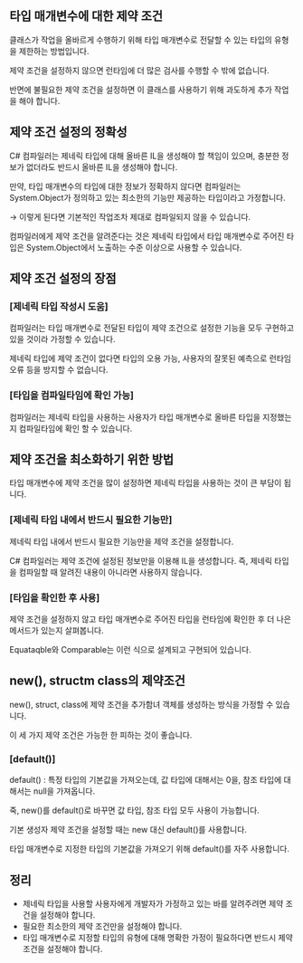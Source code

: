 ## 타입 매개변수에 대한 제약 조건

클래스가 작업을 올바르게 수행하기 위해 타입 매개변수로 전달할 수 있는 타입의 유형을 제한하는 방법입니다.

제약 조건을 설정하지 않으면 런타임에 더 많은 검사를 수행할 수 밖에 없습니다.

반면에 불필요한 제약 조건을 설정하면 이 클래스를 사용하기 위해 과도하게 추가 작업을 해야 합니다.

## 제약 조건 설정의 정확성

C# 컴파일러는 제네릭 타입에 대해 올바른 IL을 생성해야 할 책임이 있으며, 충분한 정보가 없더라도 반드시 올바른 IL을 생성해야 합니다.

만약, 타입 매개변수의 타입에 대한 정보가 정확하지 않다면 컴파일러는 System.Object가 정의하고 있는 최소한의 기능만 제공하는 타입이라고 가정합니다.

→ 이렇게 된다면 기본적인 작업조차 제대로 컴파일되지 않을 수 있습니다.

컴파일러에게 제약 조건을 알려준다는 것은 제네릭 타입에서 타입 매개변수로 주어진 타입은 System.Object에서 노출하는 수준 이상으로  사용할 수 있습니다.

## 제약 조건 설정의 장점

### [제네릭 타입 작성시 도움]

컴파일러는 타입 매개변수로 전달된 타입이 제약 조건으로 설정한 기능을 모두 구현하고 있을 것이라 가정할 수 있습니다.

제네릭 타입에 제약 조건이 없다면 타입의 오용 가능, 사용자의 잘못된 예측으로 런타임 오류 등을 방지할 수 없습니다.

### [타입을 컴파일타임에 확인 가능]

컴파일러는 제네릭 타입을 사용하는 사용자가 타입 매개변수로 올바른 타입을 지정했는지 컴파일타임에 확인 할 수 있습니다.

## 제약 조건을 최소화하기 위한 방법

타입 매개변수에 제약 조건을 많이 설정하면 제네릭 타입을 사용하는 것이 큰 부담이 됩니다.

### [제네릭 타입 내에서 반드시 필요한 기능만]

제네릭 타입 내에서 반드시 필요한 기능만을 제약 조건을 설정합니다.

C# 컴파일러는 제약 조건에 설정된 정보만을 이용해 IL을 생성합니다. 즉, 제네릭 타입을 컴파일할 때 알려진 내용이 아니라면 사용하지 않습니다.

### [타입을 확인한 후 사용]

제약 조건을 설정하지 않고 타입 매개변수로 주어진 타입을 런타임에 확인한 후 더 나은 메서드가 있는지 살펴봅니다.

Equataqble<T>와 Comparable<T>는 이런 식으로 설계되고 구현되어 있습니다.

## new(), structm class의 제약조건

new(), struct, class에 제약 조건을 추가함녀 객체를 생성하는 방식을 가정할 수 있습니다.

이 세 가지 제약 조건은 가능한 한 피하는 것이 좋습니다. 

### [default()]

default() : 특정 타입의 기본값을 가져오는데, 값 타입에 대해서는 0을, 참조 타입에 대해서는  null을 가져옵니다.

죽, new()를 default()로 바꾸면 값 타입, 참조 타입 모두 사용이 가능합니다.

기본 생성자 제약 조건을 설정할 때는 new 대신 default()를 사용합니다.

타입 매개변수로 지정한 타입의 기본값을 가져오기 위해 default()를 자주 사용합니다.

## 정리

- 제네릭 타입을 사용할 사용자에게 개발자가 가정하고 있는 바를 알려주려면 제약 조건을 설정해야 합니다.
- 필요한 최소한의 제약 조건만을 설정해야 합니다.
- 타입 매개변수로 지정할 타입의 유형에 대해 명확한 가정이 필요하다면 반드시 제약 조건을 설정해야 합니다.
